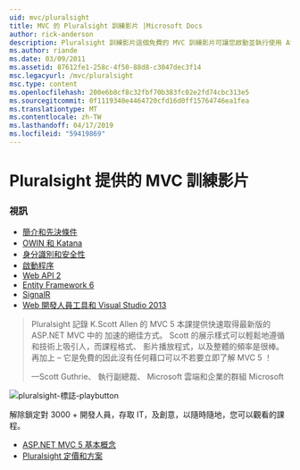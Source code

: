 ```yaml
---
uid: mvc/pluralsight
title: MVC 的 Pluralsight 訓練影片 |Microsoft Docs
author: rick-anderson
description: Pluralsight 訓練影片這個免費的 MVC 訓練影片可讓您啟動並執行使用 ASP.NET MVC。 它涵蓋了從開發所設定的所有項目...
ms.author: riande
ms.date: 03/09/2011
ms.assetid: 87612fe1-258c-4f50-88d8-c3047dec3f14
msc.legacyurl: /mvc/pluralsight
msc.type: content
ms.openlocfilehash: 200e6b8cf8c32fbf70b383fc02e2fd74cbc313e5
ms.sourcegitcommit: 0f1119340e4464720cfd16d0ff15764746ea1fea
ms.translationtype: MT
ms.contentlocale: zh-TW
ms.lasthandoff: 04/17/2019
ms.locfileid: "59419869"
---
```

# <a name="mvc-video-training-from-pluralsight"></a>Pluralsight 提供的 MVC 訓練影片

### <a name="videos"></a>視訊

- [簡介和先決條件](https://pluralsight.com/training/Player?author=scott-allen&name=aspdotnet-mvc5-fundamentals-m1-introduction&mode=live&clip=0&course=aspdotnet-mvc5-fundamentals)
- [OWIN 和 Katana](https://pluralsight.com/training/Player?author=scott-allen&name=aspdotnet-mvc5-fundamentals-m2-katana&mode=live&clip=0&course=aspdotnet-mvc5-fundamentals)
- [身分識別和安全性](https://pluralsight.com/training/Player?author=scott-allen&name=aspdotnet-mvc5-fundamentals-m3-identity&mode=live&clip=0&course=aspdotnet-mvc5-fundamentals)
- [啟動程序](https://pluralsight.com/training/Player?author=scott-allen&name=aspdotnet-mvc5-fundamentals-m4-bootstrap&mode=live&clip=0&course=aspdotnet-mvc5-fundamentals)
- [Web API 2](https://pluralsight.com/training/Player?author=scott-allen&name=aspdotnet-mvc5-fundamentals-m5-webapi2&mode=live&clip=0&course=aspdotnet-mvc5-fundamentals)
- [Entity Framework 6](https://pluralsight.com/training/Player?author=scott-allen&name=aspdotnet-mvc5-fundamentals-m6-ef6&mode=live&clip=0&course=aspdotnet-mvc5-fundamentals)
- [SignalR](https://pluralsight.com/training/Player?author=scott-allen&name=aspdotnet-mvc5-fundamentals-m7-signalr&mode=live&clip=0&course=aspdotnet-mvc5-fundamentals)
- [Web 開發人員工具和 Visual Studio 2013](https://pluralsight.com/training/Player?author=scott-allen&name=aspdotnet-mvc5-fundamentals-m8-visualstudio&mode=live&clip=0&course=aspdotnet-mvc5-fundamentals)

> Pluralsight 記錄 K.Scott Allen 的 MVC 5 本課提供快速取得最新版的 ASP.NET MVC 中的 加速的絕佳方式。 Scott 的展示樣式可以輕鬆地遵循和技術上吸引人，而課程格式、 影片播放程式，以及整體的頻率是很棒。 再加上 – 它是免費的因此沒有任何藉口可以不若要立即了解 MVC 5 ！
>
> &mdash;Scott Guthrie、 執行副總裁、 Microsoft 雲端和企業的群組 Microsoft

![pluralsight-標誌-playbutton](pluralsight/_static/image1.png)

解除鎖定對 3000 + 開發人員，存取 IT，及創意，以隨時隨地，您可以觀看的課程。

* [ASP.NET MVC 5 基本概念](https://www.pluralsight.com/courses/aspdotnet-mvc5-fundamentals)
* [Pluralsight 定價和方案](https://www.pluralsight.com/pricing)

